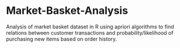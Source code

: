 # Market-Basket-Analysis
Analysis of market basket dataset in R using apriori algorithms to find relations between customer transactions and probability/likelihood of purchasing new items based on order history.
